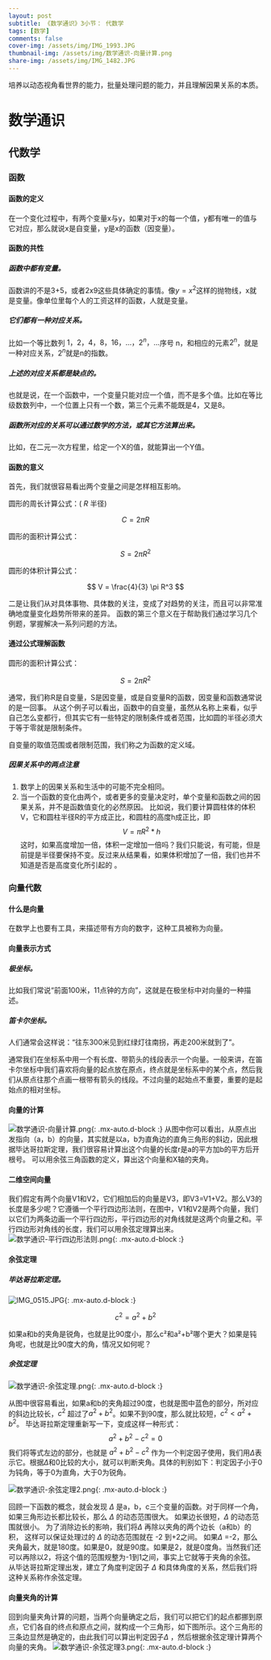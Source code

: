 ```yaml
---
layout: post
subtitle: 《数学通识》3小节： 代数学
tags: [数学]
comments: false
cover-img: /assets/img/IMG_1993.JPG
thumbnail-img: /assets/img/数学通识-向量计算.png
share-img: /assets/img/IMG_1482.JPG
---
```


培养以动态视角看世界的能力，批量处理问题的能力，并且理解因果关系的本质。

# 数学通识
## 代数学

### 函数

#### 函数的定义

在一个变化过程中，有两个变量x与y，如果对于x的每一个值，y都有唯一的值与它对应，那么就说x是自变量，y是x的函数（因变量）。

#### 函数的共性

##### 函数中都有变量。
函数讲的不是3+5，或者2x9这些具体确定的事情。像$y=x^2$这样的抛物线，x就是变量。像单位里每个人的工资这样的函数，人就是变量。
##### 它们都有一种对应关系。
比如一个等比数列 $1，2，4，8，16，\dots，2^n，\dots$序号 n，和相应的元素$2^n$，就是一种对应关系，$2^n$就是n的指数。
##### 上述的对应关系都是缺点的。
也就是说，在一个函数中，一个变量只能对应一个值，而不是多个值。比如在等比级数数列中，一个位置上只有一个数，第三个元素不能既是4，又是8。
##### 函数所对应的关系可以通过数学的方法，或其它方法算出来。
比如，在二元一次方程里，给定一个X的值，就能算出一个Y值。

#### 函数的意义

首先，我们就很容易看出两个变量之间是怎样相互影响。

圆形的周长计算公式：( $R$ 半径)

$$
C= 2\pi R
$$

圆形的面积计算公式：

$$
S = 2 \pi R^2
$$

圆形的体积计算公式：

$$
V = \frac{4}{3} \pi R^3
$$

二是让我们从对具体事物、具体数的关注，变成了对趋势的关注，而且可以非常准确地度量变化趋势所带来的差异。
函数的第三个意义在于帮助我们通过学习几个例题，掌握解决一系列问题的方法。


#### 通过公式理解函数

圆形的面积计算公式：

$$
S = 2 \pi R^2
$$

通常，我们称R是自变量，S是因变量，或是自变量R的函数，因变量和函数通常说的是一回事。
从这个例子可以看出，函数中的自变量，虽然从名称上来看，似乎自己怎么变都行，但其实它有一些特定的限制条件或者范围，比如圆的半径必须大于等于零就是限制条件。

自变量的取值范围或者限制范围，我们称之为函数的定义域。

##### 因果关系中的两点注意

1. 数学上的因果关系和生活中的可能不完全相同。
2. 当一个函数的变化由两个，或者更多的变量决定时，单个变量和函数之间的因果关系，并不是函数值变化的必然原因。
   比如说，我们要计算圆柱体的体积V，它和圆柱半径R的平方成正比，和圆柱的高度h成正比，即
   $$
   V = \pi R^2 * h
   $$
   这时，如果高度增加一倍，体积一定增加一倍吗？我们只能说，有可能，但是前提是半径要保持不变。反过来从结果看，如果体积增加了一倍，我们也并不知道是否是高度变化所引起的 。


### 向量代数

#### 什么是向量
在数学上也要有工具，来描述带有方向的数字，这种工具被称为向量。

#### 向量表示方式
##### 极坐标。
比如我们常说“前面100米，11点钟的方向”，这就是在极坐标中对向量的一种描述。
##### 笛卡尔坐标。
人们通常会这样说：“往东300米见到红绿灯往南拐，再走200米就到了”。

通常我们在坐标系中用一个有长度、带箭头的线段表示一个向量。一般来讲，在笛卡尔坐标中我们喜欢将向量的起点放在原点，终点就是坐标系中的某个点，然后我们从原点往那个点画一根带有箭头的线段。不过向量的起始点不重要，重要的是起始点的相对坐标。

#### 向量的计算
![数学通识-向量计算.png](/assets/img/数学通识-向量计算.png){: .mx-auto.d-block :}
从图中你可以看出，从原点出发指向（a，b）的向量，其实就是以a，b为直角边的直角三角形的斜边，因此根据毕达哥拉斯定理，我们很容易计算出这个向量的长度r是a的平方加b的平方后开根号。
可以用余弦三角函数的定义，算出这个向量和X轴的夹角。

#### 二维空间向量
我们假定有两个向量V1和V2，它们相加后的向量是V3，即V3=V1+V2。那么V3的长度是多少呢？它遵循一个平行四边形法则，在图中，V1和V2是两个向量，我们以它们为两条边画一个平行四边形，平行四边形的对角线就是这两个向量之和。平行四边形对角线的长度，我们可以用余弦定理算出来。
![数学通识-平行四边形法则.png](/assets/img/数学通识-平行四边形法则.png){: .mx-auto.d-block :}

#### 余弦定理

##### 毕达哥拉斯定理。

![IMG_0515.JPG](/assets/img/IMG_0515.JPG){: .mx-auto.d-block :}

$$
c^2 = a^2 + b^2
$$

如果a和b的夹角是锐角，也就是比90度小，那么c²和a²+b²哪个更大？如果是钝角呢，也就是比90度大的角，情况又如何呢？

##### 余弦定理
![数学通识-余弦定理.png](/assets/img/数学通识-余弦定理.png){: .mx-auto.d-block :}

从图中很容易看出，如果a和b的夹角超过90度，也就是图中蓝色的部分，所对应的斜边比较长，$c^2$ 超过了$a^2 + b^2$。如果不到90度，那么就比较短，$c^2 < a^2 + b^2$。
毕达哥拉斯定理重新写一下，变成这样一种形式：
$$
a^2 + b^2 - c^2 = 0
$$
我们将等式左边的部分，也就是 $a^2 + b^2 - c^2$ 作为一个判定因子使用，我们用$\Delta$表示它。根据$\Delta$和0比较的大小，就可以判断夹角。具体的判别如下：判定因子小于0为钝角，等于0为直角，大于0为锐角。

![数学通识-余弦定理2.png](/assets/img/数学通识-余弦定理2.png){: .mx-auto.d-block :}

回顾一下函数的概念，就会发现 $\Delta$ 是a，b，c三个变量的函数。对于同样一个角，如果三角形边长都比较长，那么 $\Delta$ 的动态范围很大。
如果边长很短，$\Delta$ 的动态范围就很小。 为了消除边长的影响，我们将$\Delta$ 再除以夹角的两个边长（a和b）的积，
这样可以保证处理过的 $\Delta$  的动态范围就在 -2 到+2之间。
如果$\Delta$ =-2，那么夹角最大，就是180度。如果是0，就是90度。如果是2，就是0度角。当然我们还可以再除以2，将这个值的范围规整为-1到1之间，事实上它就等于夹角的余弦。
从毕达哥拉斯定理出发，建立了角度判定因子 $\Delta$ 和具体角度的关系，然后我们将这种关系称作余弦定理。

#### 向量夹角的计算

回到向量夹角计算的问题，当两个向量确定之后，我们可以把它们的起点都挪到原点，它们各自的终点和原点之间，就构成一个三角形，如下图所示。这个三角形的三条边显然是确定的，由此我们可以算出判定因子$\Delta$ ，然后根据余弦定理计算两个向量的夹角。
![数学通识-余弦定理3.png](/assets/img/数学通识-余弦定理3.png){: .mx-auto.d-block :}